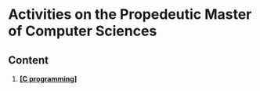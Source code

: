 # Activities on the Propedeutic Master of Computer Sciences

## Content

1. [**[C programming]**](programacion_c/README.md)
